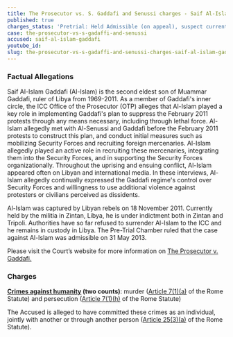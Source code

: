 ```yaml
---
title: The Prosecutor vs. S. Gaddafi and Senussi charges - Saif Al-Islam Gaddafi
published: true
charges_status: 'Pretrial: Held Admissible (on appeal), suspect currently held in Libya'
case: the-prosecutor-vs-s-gadaffi-and-senussi
accused: saif-al-islam-gaddafi
youtube_id:
slug: the-prosecutor-vs-s-gadaffi-and-senussi-charges-saif-al-islam-gaddafi
---
```



### Factual Allegations

Saif Al-Islam Gaddafi (Al-Islam) is the second eldest son of Muammar Gaddafi, ruler of Libya from 1969-2011. As a member of Gaddafi's inner circle, the ICC Office of the Prosecutor (OTP) alleges that Al-Islam played a key role in implementing Gaddafi's plan to suppress the February 2011 protests through any means necessary, including through lethal force. Al-Islam allegedly met with Al-Senussi and Gaddafi before the February 2011 protests to construct this plan, and conduct initial measures such as mobilizing Security Forces and recruiting foreign mercenaries. Al-Islam allegedly played an active role in recruiting these mercenaries, integrating them into the Security Forces, and in supporting the Security Forces organizationally. Throughout the uprising and ensuing conflict, Al-Islam appeared often on Libyan and international media. In these interviews, Al-Islam allegedly continually expressed the Gaddafi regime's control over Security Forces and willingness to use additional violence against protesters or civilians perceived as dissidents.

Al-Islam was captured by Libyan rebels on 18 November 2011. Currently held by the militia in Zintan, Libya, he is under indictment both in Zintan and Tripoli. Authorities have so far refused to surrender Al-Islam to the ICC and he remains in custody in Libya. The Pre-Trial Chamber ruled that the case against Al-Islam was admissible on 31 May 2013.

Please visit the Court’s website for more information on [The Prosecutor v. Gaddafi.](https://www.icc-cpi.int/libya/gaddafi)

### Charges

**[Crimes against humanity](http://www.casematrixnetwork.org/case-m/klamberg-commentary/rome-statute/#c1171) (two counts)**: murder ([Article 7(1)(a)](http://www.casematrixnetwork.org/cmn-knowledge-hub/klamberg-commentary/elements-of-crime/#c2286) of the Rome Statute) and persecution ([Article 7(1)(h)](http://www.casematrixnetwork.org/cmn-knowledge-hub/klamberg-commentary/elements-of-crime/#c2298) of the Rome Statute)

The Accused is alleged to have committed these crimes as an individual, jointly with another or through another person ([Article 25(3)(a)](http://www.casematrixnetwork.org/case-m/klamberg-commentary/rome-statute/#c1198) of the Rome Statute).